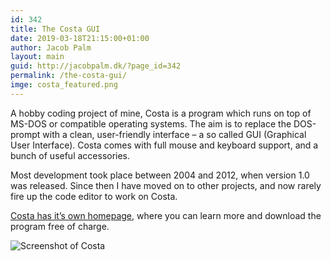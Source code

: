 ```yaml
---
id: 342
title: The Costa GUI
date: 2019-03-18T21:15:00+01:00
author: Jacob Palm
layout: main
guid: http://jacobpalm.dk/?page_id=342
permalink: /the-costa-gui/
imge: costa_featured.png
---
```

A hobby coding project of mine, Costa is a program which runs on top of MS-DOS or compatible operating systems. The aim is to replace the DOS-prompt with a clean, user-friendly interface – a so called GUI (Graphical User Interface). Costa comes with full mouse and keyboard support, and a bunch of useful accessories.

Most development took place between 2004 and 2012, when version 1.0 was released. Since then I have moved on to other projects, and now rarely fire up the code editor to work on Costa.

[Costa has it’s own homepage](https://costa.jacobpalm.dk), where you can learn more and download the program free of charge.

![Screenshot of Costa]({{site.baseurl}}/assets/img/screen02.png)